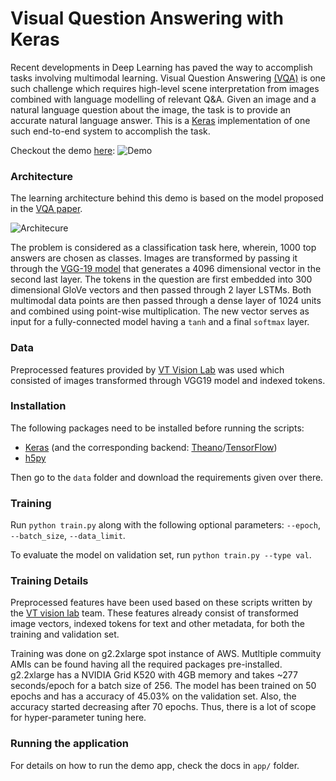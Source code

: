 Visual Question Answering with Keras
===================================

Recent developments in Deep Learning has paved the way to accomplish tasks involving multimodal learning. Visual Question Answering [(VQA)](http://www.visualqa.org/) is one such challenge which requires high-level scene interpretation from images combined with language modelling of relevant Q&A. Given an image and a natural language question about the image, the task is to provide an accurate natural language answer. This is a [Keras](http://keras.io) implementation of one such end-to-end system to accomplish the task.

Checkout the demo [here](https://anantzoid.github.io/VQA-Keras-Visual-Question-Answering/): 
![Demo](http://i.imgur.com/pB3bGeo.jpg)

### Architecture
The learning architecture behind this demo is based on the model proposed in the [VQA paper](http://arxiv.org/pdf/1505.00468v6.pdf).

![Architecure](http://i.imgur.com/2zJ09mQ.png)

The problem is considered as a classification task here, wherein, 1000 top answers are chosen as classes. Images are transformed by passing it through the [VGG-19 model](https://gist.github.com/baraldilorenzo/8d096f48a1be4a2d660d) that generates a 4096 dimensional vector in the second last layer. The tokens in the question are first embedded into 300 dimensional GloVe vectors and then passed through 2 layer LSTMs. Both multimodal data points are then passed through a dense layer of 1024 units and combined using point-wise multiplication. The new vector serves as input for a fully-connected model having a `tanh` and a final `softmax` layer.

### Data
Preprocessed features provided by [VT Vision Lab](https://github.com/VT-vision-lab) was used which consisted of images transformed through VGG19 model and indexed tokens.

### Installation
The following packages need to be installed before running the scripts:
-   [Keras](https://keras.io/) (and the corresponding backend: [Theano](https://pypi.python.org/pypi/Theano)/[TensorFlow](http://tensorflow.org/))
-   [h5py](http://www.h5py.org/)

Then go to the `data` folder and download the requirements given over there.

### Training
Run `python train.py` along with the following optional parameters: `--epoch`, `--batch_size`, `--data_limit`.

To evaluate the model on validation set, run `python train.py --type val`.

### Training Details
Preprocessed features have been used based on these scripts written by the  [VT vision lab](https://github.com/VT-vision-lab/VQA_LSTM_CNN) team. These features already consist of transformed image vectors, indexed tokens for text and other metadata, for both the training and validation set.

Training was done on g2.2xlarge spot instance of AWS. Mutltiple commuity AMIs can be found having all the required packages pre-installed. g2.2xlarge has a NVIDIA Grid K520 with 4GB memory and takes ~277 seconds/epoch for a batch size of 256. The model has been trained on 50 epochs and has a accuracy of 45.03% on the validation set. Also, the accuracy started decreasing after 70 epochs. Thus, there is a lot of scope for hyper-parameter tuning here.

### Running the application
For details on how to run the demo app, check the docs in `app/` folder.



